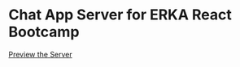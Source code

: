 # Chat App Server for ERKA React Bootcamp

[Preview the Server](https://emir-chat-app-client.netlify.app/)
